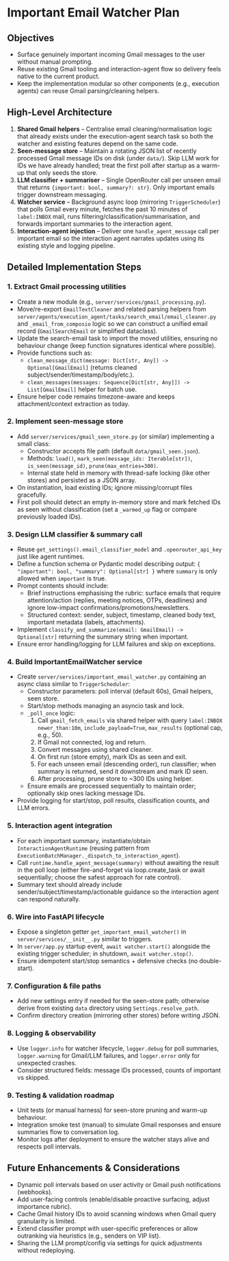 # Important Email Watcher Plan

## Objectives
- Surface genuinely important incoming Gmail messages to the user without manual prompting.
- Reuse existing Gmail tooling and interaction-agent flow so delivery feels native to the current product.
- Keep the implementation modular so other components (e.g., execution agents) can reuse Gmail parsing/cleaning helpers.

## High-Level Architecture
1. **Shared Gmail helpers** – Centralise email cleaning/normalisation logic that already exists under the execution-agent search task so both the watcher and existing features depend on the same code.
2. **Seen-message store** – Maintain a rotating JSON list of recently processed Gmail message IDs on disk (under `data/`). Skip LLM work for IDs we have already handled; treat the first poll after startup as a warm-up that only seeds the store.
3. **LLM classifier + summariser** – Single OpenRouter call per unseen email that returns `{important: bool, summary?: str}`. Only important emails trigger downstream messaging.
4. **Watcher service** – Background async loop (mirroring `TriggerScheduler`) that polls Gmail every minute, fetches the past 10 minutes of `label:INBOX` mail, runs filtering/classification/summarisation, and forwards important summaries to the interaction agent.
5. **Interaction-agent injection** – Deliver one `handle_agent_message` call per important email so the interaction agent narrates updates using its existing style and logging pipeline.

## Detailed Implementation Steps

### 1. Extract Gmail processing utilities
- Create a new module (e.g., `server/services/gmail_processing.py`).
- Move/re-export `EmailTextCleaner` and related parsing helpers from `server/agents/execution_agent/tasks/search_email/email_cleaner.py` and `_email_from_composio` logic so we can construct a unified email record (`GmailSearchEmail` or simplified dataclass).
- Update the search-email task to import the moved utilities, ensuring no behaviour change (keep function signatures identical where possible).
- Provide functions such as:
  - `clean_message_dict(message: Dict[str, Any]) -> Optional[GmailEmail]` (returns cleaned subject/sender/timestamp/body/etc.).
  - `clean_messages(messages: Sequence[Dict[str, Any]]) -> List[GmailEmail]` helper for batch use.
- Ensure helper code remains timezone-aware and keeps attachment/context extraction as today.

### 2. Implement seen-message store
- Add `server/services/gmail_seen_store.py` (or similar) implementing a small class:
  - Constructor accepts file path (default `data/gmail_seen.json`).
  - Methods: `load()`, `mark_seen(message_ids: Iterable[str])`, `is_seen(message_id)`, `prune(max_entries=300)`.
  - Internal state held in memory with thread-safe locking (like other stores) and persisted as a JSON array.
- On instantiation, load existing IDs; ignore missing/corrupt files gracefully.
- First poll should detect an empty in-memory store and mark fetched IDs as seen without classification (set a `_warmed_up` flag or compare previously loaded IDs).

### 3. Design LLM classifier & summary call
- Reuse `get_settings().email_classifier_model` and `.openrouter_api_key` just like agent runtimes.
- Define a function schema or Pydantic model describing output: `{ "important": bool, "summary": Optional[str] }` where `summary` is only allowed when `important` is true.
- Prompt contents should include:
  - Brief instructions emphasising the rubric: surface emails that require attention/action (replies, meeting notices, OTPs, deadlines) and ignore low-impact confirmations/promotions/newsletters.
  - Structured context: sender, subject, timestamp, cleaned body text, important metadata (labels, attachments).
- Implement `classify_and_summarize(email: GmailEmail) -> Optional[str]` returning the summary string when important.
- Ensure error handling/logging for LLM failures and skip on exceptions.

### 4. Build ImportantEmailWatcher service
- Create `server/services/important_email_watcher.py` containing an async class similar to `TriggerScheduler`:
  - Constructor parameters: poll interval (default 60s), Gmail helpers, seen store.
  - Start/stop methods managing an asyncio task and lock.
  - `_poll_once` logic:
    1. Call `gmail_fetch_emails` via shared helper with query `label:INBOX newer_than:10m`, `include_payload=True`, `max_results` (optional cap, e.g., 50).
    2. If Gmail not connected, log and return.
    3. Convert messages using shared cleaner.
    4. On first run (store empty), mark IDs as seen and exit.
    5. For each unseen email (descending order), run classifier; when summary is returned, send it downstream and mark ID seen.
    6. After processing, prune store to ~300 IDs using helper.
  - Ensure emails are processed sequentially to maintain order; optionally skip ones lacking message IDs.
- Provide logging for start/stop, poll results, classification counts, and LLM errors.

### 5. Interaction agent integration
- For each important summary, instantiate/obtain `InteractionAgentRuntime` (reusing pattern from `ExecutionBatchManager._dispatch_to_interaction_agent`).
- Call `runtime.handle_agent_message(summary)` without awaiting the result in the poll loop (either fire-and-forget via loop.create_task or await sequentially; choose the safest approach for rate control).
- Summary text should already include sender/subject/timestamp/actionable guidance so the interaction agent can respond naturally.

### 6. Wire into FastAPI lifecycle
- Expose a singleton getter `get_important_email_watcher()` in `server/services/__init__.py` similar to triggers.
- In `server/app.py` startup event, `await watcher.start()` alongside the existing trigger scheduler; in shutdown, `await watcher.stop()`.
- Ensure idempotent start/stop semantics + defensive checks (no double-start).

### 7. Configuration & file paths
- Add new settings entry if needed for the seen-store path; otherwise derive from existing `data` directory using `Settings.resolve_path`.
- Confirm directory creation (mirroring other stores) before writing JSON.

### 8. Logging & observability
- Use `logger.info` for watcher lifecycle, `logger.debug` for poll summaries, `logger.warning` for Gmail/LLM failures, and `logger.error` only for unexpected crashes.
- Consider structured fields: message IDs processed, counts of important vs skipped.

### 9. Testing & validation roadmap
- Unit tests (or manual harness) for seen-store pruning and warm-up behaviour.
- Integration smoke test (manual) to simulate Gmail responses and ensure summaries flow to conversation log.
- Monitor logs after deployment to ensure the watcher stays alive and respects poll intervals.

## Future Enhancements & Considerations
- Dynamic poll intervals based on user activity or Gmail push notifications (webhooks).
- Add user-facing controls (enable/disable proactive surfacing, adjust importance rubric).
- Cache Gmail history IDs to avoid scanning windows when Gmail query granularity is limited.
- Extend classifier prompt with user-specific preferences or allow outranking via heuristics (e.g., senders on VIP list).
- Sharing the LLM prompt/config via settings for quick adjustments without redeploying.
